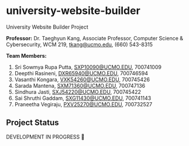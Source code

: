 # university-website-builder
University Website Builder Project

**Professor:**
Dr. Taeghyun Kang,
Associate Professor,
Computer Science & Cybersecurity,
WCM 219,
tkang@ucmo.edu,
(660) 543-8315

**Team Members:**
1. Sri Sowmya Rupa Putta, SXP10090@UCMO.EDU, 700741009
2. Deepthi Rasineni, DXR65940@UCMO.EDU, 700746594
3. Vasanthi Kongara, VXK54260@UCMO.EDU, 700745426
4. Sarada Mantena, SXM71360@UCMO.EDU, 700747136
5. Sindhura Jasti, SXJ54220@UCMO.EDU, 700745422
6. Sai Shruthi Gaddam, SXG11430@UCMO.EDU, 700741143
7. Praneetha Vegiraju, PXV25270@UCMO.EDU, 700732527

## Project Status
DEVELOPMENT IN PROGRESS :construction:
